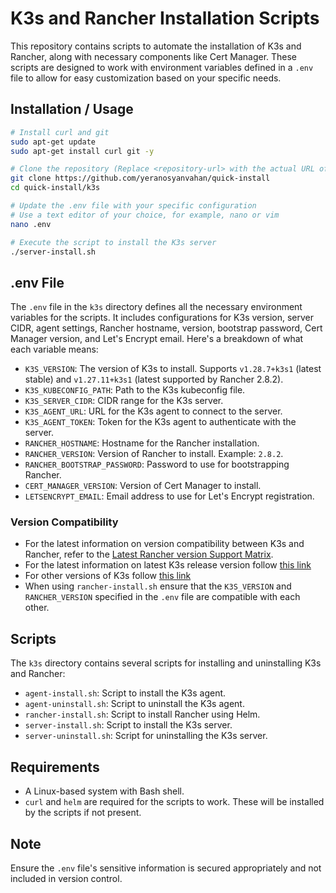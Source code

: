 
# K3s and Rancher Installation Scripts

This repository contains scripts to automate the installation of K3s and Rancher, along with necessary components like Cert Manager. These scripts are designed to work with environment variables defined in a `.env` file to allow for easy customization based on your specific needs.


## Installation / Usage

```bash
# Install curl and git
sudo apt-get update
sudo apt-get install curl git -y

# Clone the repository (Replace <repository-url> with the actual URL of your Git repository)
git clone https://github.com/yeranosyanvahan/quick-install
cd quick-install/k3s

# Update the .env file with your specific configuration
# Use a text editor of your choice, for example, nano or vim
nano .env

# Execute the script to install the K3s server
./server-install.sh

```
## .env File

The `.env` file in the `k3s` directory defines all the necessary environment variables for the scripts. It includes configurations for K3s version, server CIDR, agent settings, Rancher hostname, version, bootstrap password, Cert Manager version, and Let's Encrypt email. Here's a breakdown of what each variable means:

- `K3S_VERSION`: The version of K3s to install. Supports `v1.28.7+k3s1` (latest stable) and `v1.27.11+k3s1` (latest supported by Rancher 2.8.2).
- `K3S_KUBECONFIG_PATH`: Path to the K3s kubeconfig file.
- `K3S_SERVER_CIDR`: CIDR range for the K3s server.
- `K3S_AGENT_URL`: URL for the K3s agent to connect to the server.
- `K3S_AGENT_TOKEN`: Token for the K3s agent to authenticate with the server.
- `RANCHER_HOSTNAME`: Hostname for the Rancher installation.
- `RANCHER_VERSION`: Version of Rancher to install. Example: `2.8.2`.
- `RANCHER_BOOTSTRAP_PASSWORD`: Password to use for bootstrapping Rancher.
- `CERT_MANAGER_VERSION`: Version of Cert Manager to install.
- `LETSENCRYPT_EMAIL`: Email address to use for Let's Encrypt registration.

### Version Compatibility

- For the latest information on version compatibility between K3s and Rancher, refer to the [Latest Rancher version Support Matrix](https://www.suse.com/suse-rancher/support-matrix).
- For the latest information on latest K3s release version follow [this link](https://update.k3s.io/v1-release/channels/stable)
- For other versions of K3s follow [this link](https://docs.k3s.io/release-notes/v1.29.X)
- When using `rancher-install.sh` ensure that the `K3S_VERSION` and `RANCHER_VERSION` specified in the `.env` file are compatible with each other.

## Scripts

The `k3s` directory contains several scripts for installing and uninstalling K3s and Rancher:

- `agent-install.sh`: Script to install the K3s agent.
- `agent-uninstall.sh`: Script to uninstall the K3s agent.
- `rancher-install.sh`: Script to install Rancher using Helm.
- `server-install.sh`: Script to install the K3s server.
- `server-uninstall.sh`: Script for uninstalling the K3s server.

## Requirements

- A Linux-based system with Bash shell.
- `curl` and `helm` are required for the scripts to work. These will be installed by the scripts if not present.

## Note

Ensure the `.env` file's sensitive information is secured appropriately and not included in version control.

